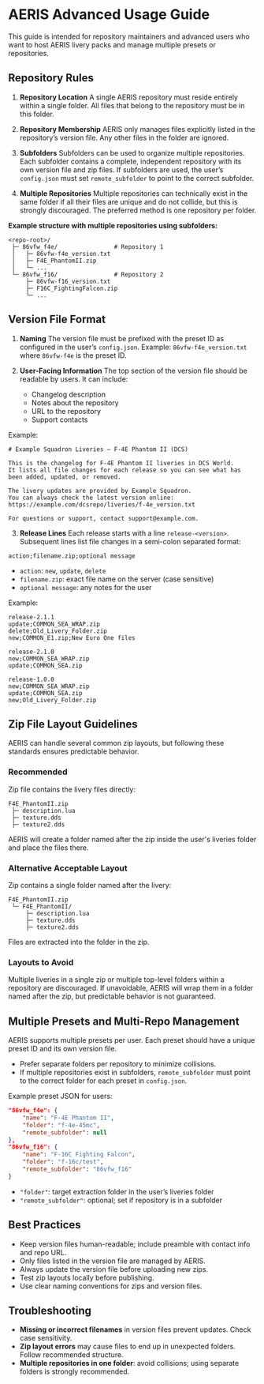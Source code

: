 # AERIS Advanced Usage Guide

This guide is intended for repository maintainers and advanced users who want to host AERIS livery packs and manage multiple presets or repositories.

## Repository Rules

1. **Repository Location**
   A single AERIS repository must reside entirely within a single folder. All files that belong to the repository must be in this folder.

2. **Repository Membership**
   AERIS only manages files explicitly listed in the repository’s version file. Any other files in the folder are ignored.

3. **Subfolders**
   Subfolders can be used to organize multiple repositories. Each subfolder contains a complete, independent repository with its own version file and zip files. If subfolders are used, the user’s `config.json` must set `remote_subfolder` to point to the correct subfolder.

4. **Multiple Repositories**
   Multiple repositories can technically exist in the same folder if all their files are unique and do not collide, but this is strongly discouraged. The preferred method is one repository per folder.

**Example structure with multiple repositories using subfolders:**

```text
<repo-root>/
 ├─ 86vfw_f4e/                # Repository 1
 │   ├─ 86vfw-f4e_version.txt
 │   ├─ F4E_PhantomII.zip
 │   └─ ...
 └─ 86vfw_f16/                # Repository 2
     ├─ 86vfw-f16_version.txt
     ├─ F16C_FightingFalcon.zip
     └─ ...
```

## Version File Format

1. **Naming**
   The version file must be prefixed with the preset ID as configured in the user’s `config.json`.
   Example: `86vfw-f4e_version.txt` where `86vfw-f4e` is the preset ID.

2. **User-Facing Information**
   The top section of the version file should be readable by users. It can include:

   * Changelog description
   * Notes about the repository
   * URL to the repository
   * Support contacts

Example:

```
# Example Squadron Liveries — F-4E Phantom II (DCS)

This is the changelog for F-4E Phantom II liveries in DCS World.
It lists all file changes for each release so you can see what has
been added, updated, or removed.

The livery updates are provided by Example Squadron.
You can always check the latest version online:
https://example.com/dcsrepo/liveries/f-4e_version.txt

For questions or support, contact support@example.com.
```

3. **Release Lines**
   Each release starts with a line `release-<version>`. Subsequent lines list file changes in a semi-colon separated format:

```
action;filename.zip;optional message
```

* `action`: `new`, `update`, `delete`
* `filename.zip`: exact file name on the server (case sensitive)
* `optional message`: any notes for the user

Example:

```
release-2.1.1
update;COMMON_SEA_WRAP.zip
delete;Old_Livery_Folder.zip
new;COMMON_E1.zip;New Euro One files

release-2.1.0
new;COMMON_SEA_WRAP.zip
update;COMMON_SEA.zip

release-1.0.0
new;COMMON_SEA_WRAP.zip
update;COMMON_SEA.zip
new;Old_Livery_Folder.zip
```

## Zip File Layout Guidelines

AERIS can handle several common zip layouts, but following these standards ensures predictable behavior.

### Recommended

Zip file contains the livery files directly:

```text
F4E_PhantomII.zip
 ├─ description.lua
 ├─ texture.dds
 ├─ texture2.dds
```

AERIS will create a folder named after the zip inside the user's liveries folder and place the files there.

### Alternative Acceptable Layout

Zip contains a single folder named after the livery:

```text
F4E_PhantomII.zip
 └─ F4E_PhantomII/
     ├─ description.lua
     ├─ texture.dds
     ├─ texture2.dds
```

Files are extracted into the folder in the zip.

### Layouts to Avoid

Multiple liveries in a single zip or multiple top-level folders within a repository are discouraged. If unavoidable, AERIS will wrap them in a folder named after the zip, but predictable behavior is not guaranteed.

## Multiple Presets and Multi-Repo Management

AERIS supports multiple presets per user. Each preset should have a unique preset ID and its own version file.

* Prefer separate folders per repository to minimize collisions.
* If multiple repositories exist in subfolders, `remote_subfolder` must point to the correct folder for each preset in `config.json`.

Example preset JSON for users:

```json
"86vfw_f4e": {
    "name": "F-4E Phantom II",
    "folder": "f-4e-45mc",
    "remote_subfolder": null
},
"86vfw_f16": {
    "name": "F-16C Fighting Falcon",
    "folder": "f-16c/test",
    "remote_subfolder": "86vfw_f16"
}
```

* `"folder"`: target extraction folder in the user’s liveries folder
* `"remote_subfolder"`: optional; set if repository is in a subfolder

## Best Practices

* Keep version files human-readable; include preamble with contact info and repo URL.
* Only files listed in the version file are managed by AERIS.
* Always update the version file before uploading new zips.
* Test zip layouts locally before publishing.
* Use clear naming conventions for zips and version files.

## Troubleshooting

* **Missing or incorrect filenames** in version files prevent updates. Check case sensitivity.
* **Zip layout errors** may cause files to end up in unexpected folders. Follow recommended structure.
* **Multiple repositories in one folder**: avoid collisions; using separate folders is strongly recommended.
